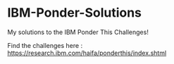 # IBM-Ponder-Solutions
My solutions to the IBM Ponder This Challenges!

Find the challenges here : https://research.ibm.com/haifa/ponderthis/index.shtml
